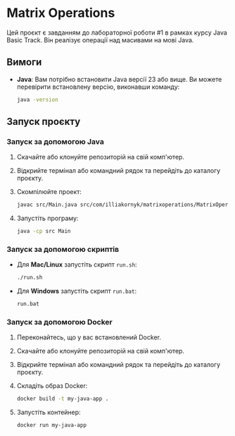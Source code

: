 # Matrix Operations

Цей проєкт є завданням до лабораторної роботи #1 в рамках курсу Java Basic Track. Він реалізує операції над масивами на мові Java.

## Вимоги

- **Java**: Вам потрібно встановити Java версії 23 або вище. Ви можете перевірити встановлену версію, виконавши команду:

  ```bash
  java -version
  ```

## Запуск проєкту

### Запуск за допомогою Java

1. Скачайте або клонуйте репозиторій на свій комп'ютер.

2. Відкрийте термінал або командний рядок та перейдіть до каталогу проєкту.

3. Скомпілюйте проект:

   ```bash
   javac src/Main.java src/com/illiakornyk/matrixoperations/MatrixOperations.java
   ```

4. Запустіть програму:

   ```bash
   java -cp src Main
   ```

### Запуск за допомогою скриптів

- Для **Mac/Linux** запустіть скрипт `run.sh`:

  ```bash
  ./run.sh
  ```

- Для **Windows** запустіть скрипт `run.bat`:

  ```cmd
  run.bat
  ```

### Запуск за допомогою Docker

1. Переконайтесь, що у вас встановлений Docker.

2. Скачайте або клонуйте репозиторій на свій комп'ютер.

3. Відкрийте термінал або командний рядок та перейдіть до каталогу проєкту.

4. Складіть образ Docker:

   ```bash
   docker build -t my-java-app .
   ```

5. Запустіть контейнер:

   ```bash
   docker run my-java-app
   ```
